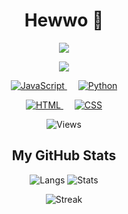 <div align="center">
    <h1>Hewwo 👋</h1>
    <p>
        <img
            src="http://readme-typing-svg.herokuapp.com?font=Roboto+Mono&size=25&pause=1000&color=F762E0&center=true&vCenter=true&width=435&lines=Hello+there!;I'm+a+beginner+developer+%3E_;And+I+love+Bocchi-chan+%3E%3C"
            width="auto"
            height="auto"
        />
    </p>
    <p>
        <img
            src="https://media.tenor.com/1JuAyubK6zoAAAAC/bocchi-the-rock-hitori-gotoh.gif"
            width="auto"
            height="auto"
        />
    </p>
    <p>
        <a
            href="https://developer.mozilla.org/en-US/docs/Web/JavaScript"
            target="_blank"
        >
            <img
                alt="JavaScript"
                src="https://img.shields.io/badge/JavaScript%20-%23F7DF1E.svg?style=plastic&logo=javascript&logoColor=black"
            />
        </a>
        &emsp;
        <a href="https://www.python.org" target="_blank">
            <img
                alt="Python"
                src="https://img.shields.io/badge/Python%20-%2314354C.svg?style=plastic&logo=python&logoColor=white"
            />
        </a>
    </p>
    <p>
        <a href="https://www.w3.org/html/" target="_blank">
            <img
                alt="HTML"
                src="https://img.shields.io/badge/HTML5%20-%23E34F26.svg?style=plastic&logo=html5&logoColor=white"
            />
        </a>
        &emsp;
        <a href="https://www.w3schools.com/css/" target="_blank">
            <img
                alt="CSS"
                src="https://img.shields.io/badge/CSS%20-%231572B6.svg?style=plastic&logo=css3&logoColor=white"
            />
        </a>
    </p>
    <p>
        <img src="https://profile-counter.glitch.me/Bocchi-chan/count.svg" alt="Views" /> 
    </p>
</div>

<div align="center">
    <h2>My GitHub Stats</h2>
    <p>
        <img
            src="https://github-readme-stats.vercel.app/api/top-langs/?username=bocchidev&layout=compact&line_height=20&title_color=7A7ADB&icon_color=2234AE&text_color=D3D3D3&bg_color=0,130F40,000000"
            alt="Langs"
        />
        <img
            src="https://github-readme-stats.vercel.app/api?username=bocchidev&include_all_commits=true&count_private=true&show_icons=true&line_height=20&title_color=7A7ADB&icon_color=2234AE&text_color=D3D3D3&bg_color=0,000000,130F40"
            alt="Stats"
        />
    </p>
    <p>
        <img
            src="https://github-readme-streak-stats.herokuapp.com?user=bocchidev&theme=cobalt"
            alt="Streak"
        />
    </p>
</div>
